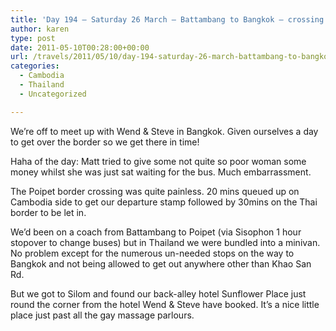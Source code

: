 ```yaml
---
title: 'Day 194 – Saturday 26 March – Battambang to Bangkok – crossing the Cambodian/Thai border at Poipet'
author: karen
type: post
date: 2011-05-10T00:28:00+00:00
url: /travels/2011/05/10/day-194-saturday-26-march-battambang-to-bangkok-crossing-the-cambodianthai-border-at-poipet/
categories:
  - Cambodia
  - Thailand
  - Uncategorized

---
```

We’re off to meet up with Wend & Steve in Bangkok. Given ourselves a day to get over the border so we get there in time!

Haha of the day: Matt tried to give some not quite so poor woman some money whilst she was just sat waiting for the bus. Much embarrassment.

The Poipet border crossing was quite painless. 20 mins queued up on Cambodia side to get our departure stamp followed by 30mins on the Thai border to be let in.

We’d been on a coach from Battambang to Poipet (via Sisophon 1 hour stopover to change buses) but in Thailand we were bundled into a minivan. No problem except for the numerous un-needed stops on the way to Bangkok and not being allowed to get out anywhere other than Khao San Rd. 

But we got to Silom and found our back-alley hotel Sunflower Place just round the corner from the hotel Wend & Steve have booked. It’s a nice little place just past all the gay massage parlours.